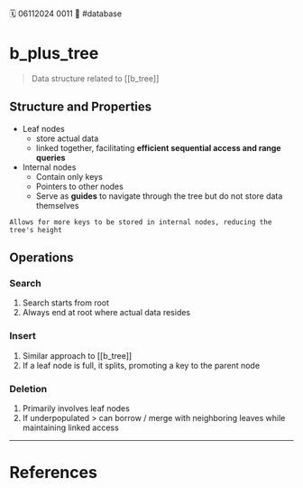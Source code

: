 🗓️ 06112024 0011
📎 #database 

# b_plus_tree

> Data structure related to [[b_tree]]

## Structure and Properties
- Leaf nodes 
	- store actual data
	- linked together, facilitating **efficient sequential access and range queries**
- Internal nodes 
	- Contain only keys 
	- Pointers to other nodes
	- Serve as **guides** to navigate through the tree but do not store data themselves

```ad-note
Allows for more keys to be stored in internal nodes, reducing the tree's height
```
## Operations
### Search
1. Search starts from root
2. Always end at root where actual data resides
### Insert
1. Similar approach to [[b_tree]]
2. If a leaf node is full, it splits, promoting a key to the parent node

### Deletion
1. Primarily involves leaf nodes
2. If underpopulated > can borrow / merge with neighboring leaves while maintaining linked access



---

# References
